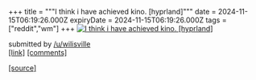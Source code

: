 +++
title = """I think i have achieved kino. [hyprland]"""
date = 2024-11-15T06:19:26.000Z
expiryDate = 2024-11-15T06:19:26.000Z
tags = ["reddit","wm"]
+++
[![I think i have achieved kino. [hyprland]](https://b.thumbs.redditmedia.com/u6fwenXVTpc9EdOuGuEsbzOKGIrogTnxhgCqORXKg9A.jpg "I think i have achieved kino. [hyprland]")](https://www.reddit.com/r/unixporn/comments/1grq38j/i_think_i_have_achieved_kino_hyprland/)

submitted by [/u/wilisville](https://www.reddit.com/user/wilisville)  
[\[link\]](https://www.reddit.com/gallery/1grq38j) [\[comments\]](https://www.reddit.com/r/unixporn/comments/1grq38j/i_think_i_have_achieved_kino_hyprland/)

[[source]](https://www.reddit.com/r/unixporn/comments/1grq38j/i_think_i_have_achieved_kino_hyprland/)
